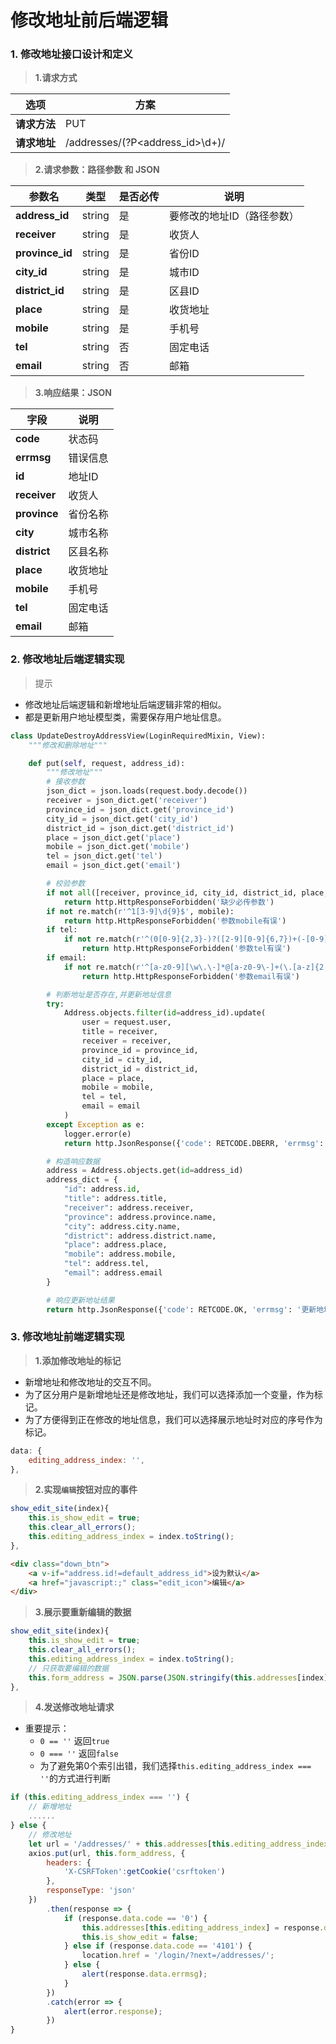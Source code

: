 # 修改地址前后端逻辑

### 1. 修改地址接口设计和定义

> **1.请求方式**

| 选项 | 方案 |
| ---------------- | ---------------- |
| **请求方法** | PUT |
| **请求地址** | /addresses/(?P&lt;address_id&gt;\d+)/ |

> **2.请求参数：路径参数 和 JSON**

| 参数名 | 类型 | 是否必传 | 说明 |
| ---------------- | ---------------- | ---------------- | ---------------- |
| **address_id** | string | 是 | 要修改的地址ID（路径参数） |
| **receiver** | string | 是 | 收货人 |
| **province_id** | string | 是 | 省份ID |
| **city_id** | string | 是 | 城市ID |
| **district_id** | string | 是 | 区县ID |
| **place** | string | 是 | 收货地址 |
| **mobile** | string | 是 | 手机号 |
| **tel** | string | 否 | 固定电话 |
| **email** | string | 否 | 邮箱 |

> **3.响应结果：JSON**

| 字段 | 说明 |
| ---------------- | ---------------- |
| **code** | 状态码 |
| **errmsg** | 错误信息 |
| **id** | 地址ID |
| **receiver** | 收货人 |
| **province** | 省份名称 |
| **city** | 城市名称 |
| **district** | 区县名称 |
| **place** | 收货地址 |
| **mobile** | 手机号 |
| **tel** | 固定电话 |
| **email** | 邮箱 |

### 2. 修改地址后端逻辑实现

> 提示 
* 修改地址后端逻辑和新增地址后端逻辑非常的相似。
* 都是更新用户地址模型类，需要保存用户地址信息。

```python
class UpdateDestroyAddressView(LoginRequiredMixin, View):
    """修改和删除地址"""

    def put(self, request, address_id):
        """修改地址"""
        # 接收参数
        json_dict = json.loads(request.body.decode())
        receiver = json_dict.get('receiver')
        province_id = json_dict.get('province_id')
        city_id = json_dict.get('city_id')
        district_id = json_dict.get('district_id')
        place = json_dict.get('place')
        mobile = json_dict.get('mobile')
        tel = json_dict.get('tel')
        email = json_dict.get('email')

        # 校验参数
        if not all([receiver, province_id, city_id, district_id, place, mobile]):
            return http.HttpResponseForbidden('缺少必传参数')
        if not re.match(r'^1[3-9]\d{9}$', mobile):
            return http.HttpResponseForbidden('参数mobile有误')
        if tel:
            if not re.match(r'^(0[0-9]{2,3}-)?([2-9][0-9]{6,7})+(-[0-9]{1,4})?$', tel):
                return http.HttpResponseForbidden('参数tel有误')
        if email:
            if not re.match(r'^[a-z0-9][\w\.\-]*@[a-z0-9\-]+(\.[a-z]{2,5}){1,2}$', email):
                return http.HttpResponseForbidden('参数email有误')

        # 判断地址是否存在,并更新地址信息
        try:
            Address.objects.filter(id=address_id).update(
                user = request.user,
                title = receiver,
                receiver = receiver,
                province_id = province_id,
                city_id = city_id,
                district_id = district_id,
                place = place,
                mobile = mobile,
                tel = tel,
                email = email
            )
        except Exception as e:
            logger.error(e)
            return http.JsonResponse({'code': RETCODE.DBERR, 'errmsg': '更新地址失败'})

        # 构造响应数据
        address = Address.objects.get(id=address_id)
        address_dict = {
            "id": address.id,
            "title": address.title,
            "receiver": address.receiver,
            "province": address.province.name,
            "city": address.city.name,
            "district": address.district.name,
            "place": address.place,
            "mobile": address.mobile,
            "tel": address.tel,
            "email": address.email
        }

        # 响应更新地址结果
        return http.JsonResponse({'code': RETCODE.OK, 'errmsg': '更新地址成功', 'address': address_dict})
```

### 3. 修改地址前端逻辑实现

> **1.添加修改地址的标记**

* 新增地址和修改地址的交互不同。
* 为了区分用户是新增地址还是修改地址，我们可以选择添加一个变量，作为标记。
* 为了方便得到正在修改的地址信息，我们可以选择展示地址时对应的序号作为标记。

```js
data: {
    editing_address_index: '', 
},
```

> **2.实现`编辑`按钮对应的事件**

```js
show_edit_site(index){
    this.is_show_edit = true;
    this.clear_all_errors();
    this.editing_address_index = index.toString();
},
```

```html
<div class="down_btn">
    <a v-if="address.id!=default_address_id">设为默认</a>
    <a href="javascript:;" class="edit_icon">编辑</a>
</div>
```

> **3.展示要重新编辑的数据**

```js
show_edit_site(index){
    this.is_show_edit = true;
    this.clear_all_errors();
    this.editing_address_index = index.toString();
    // 只获取要编辑的数据
    this.form_address = JSON.parse(JSON.stringify(this.addresses[index]));
},
```

> **4.发送修改地址请求**
* 重要提示：
    * `0 == ''` 返回`true`
    * `0 === ''` 返回`false`
    * 为了避免第0个索引出错，我们选择`this.editing_address_index === ''`的方式进行判断

```js
if (this.editing_address_index === '') {
    // 新增地址
    ......
} else {
    // 修改地址
    let url = '/addresses/' + this.addresses[this.editing_address_index].id + '/';
    axios.put(url, this.form_address, {
        headers: {
            'X-CSRFToken':getCookie('csrftoken')
        },
        responseType: 'json'
    })
        .then(response => {
            if (response.data.code == '0') {
                this.addresses[this.editing_address_index] = response.data.address;
                this.is_show_edit = false;
            } else if (response.data.code == '4101') {
                location.href = '/login/?next=/addresses/';
            } else {
                alert(response.data.errmsg);
            }
        })
        .catch(error => {
            alert(error.response);
        })
}
```